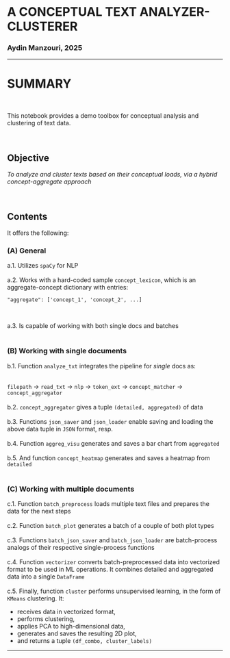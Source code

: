 # **A CONCEPTUAL TEXT ANALYZER-CLUSTERER**

### Aydin Manzouri, 2025

---

# **SUMMARY**

<br>

This notebook provides a demo toolbox for conceptual analysis and clustering of text data.

<br>

## **Objective**

*To analyze and cluster texts based on their conceptual loads, via a hybrid concept-aggregate approach*

<br>

## **Contents**

It offers the following:

### (A) General

a.1.   Utilizes `spaCy` for NLP <br><br>
a.2.   Works with a hard-coded sample `concept_lexicon`, which is an aggregate-concept dictionary with entries:
```
"aggregate": ['concept_1', 'concept_2', ...]
```
<br>

a.3. Is capable of working with both single docs and batches <br><br>

### (B) Working with single documents

b.1. Function `analyze_txt` integrates the pipeline for *single* docs as: <br><br>

`filepath` → `read_txt` → `nlp` → `token_ext` → `concept_matcher` → `concept_aggregator`
<br><br>
b.2. `concept_aggregator` gives a tuple `(detailed, aggregated)` of data <br><br>
b.3. Functions `json_saver` and `json_loader` enable saving and loading the above data tuple in `JSON` format, resp. <br><br>
b.4. Function `aggreg_visu` generates and saves a bar chart from `aggregated` <br><br>
b.5. And function `concept_heatmap` generates and saves a heatmap from `detailed` <br><br>

### (C) Working with multiple documents

c.1. Function `batch_preprocess` loads multiple text files and prepares the data for the next steps <br><br>
c.2. Function `batch_plot` generates a batch of a couple of both plot types <br><br>
c.3. Functions `batch_json_saver` and `batch_json_loader` are batch-process analogs of their respective single-process functions <br><br>
c.4. Function `vectorizer` converts batch-preprocessed data into vectorized format to be used in ML operations. It combines detailed and aggregated data into a single `DataFrame` <br><br>
c.5. Finally, function `cluster` performs unsupervised learning, in the form of `KMeans` clustering. It:


*   receives data in vectorized format,
*   performs clustering,
*   applies PCA to high-dimensional data,
*   generates and saves the resulting 2D plot,
*   and returns a tuple `(df_combo, cluster_labels)`



---
<br><br>
